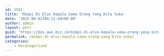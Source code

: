 ```yaml
---
id: 1581
title: 'Mimpi Di Elus Kepala Sama Orang Yang Kita Suka'
date: '2022-09-01T04:11:49+00:00'
author: admin
layout: post
guid: 'https://bos.awn.biz.id/mimpi-di-elus-kepala-sama-orang-yang-kita-suka/'
permalink: /mimpi-di-elus-kepala-sama-orang-yang-kita-suka/
categories:
    - Uncategorized
---
```


